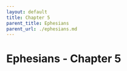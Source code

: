 ```yaml
---
layout: default
title: Chapter 5
parent_title: Ephesians
parent_url: ./ephesians.md
---
```


# Ephesians - Chapter 5
